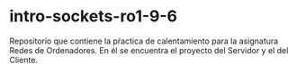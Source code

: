 # intro-sockets-ro1-9-6
Repositorio que contiene la pŕactica de calentamiento para la asignatura Redes de Ordenadores. En él se encuentra el proyecto del Servidor y el del Cliente.
